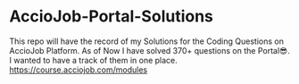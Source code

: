 # AccioJob-Portal-Solutions
This repo will have the record of my Solutions for the Coding Questions on AccioJob Platform. As of Now I have solved 370+ questions on the Portal😎. I wanted to have a track of them in one place.
https://course.acciojob.com/modules
